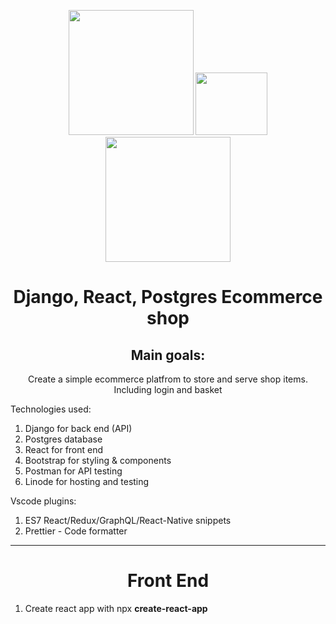 <p align="center">
  <img width="200" height="200" src="http://www.fillmurray.com/460/300">
   <img width="115" height="100" src="https://upload.wikimedia.org/wikipedia/commons/thumb/a/a7/React-icon.svg/1024px-React-icon.svg.png">
   <img width="200" height="200" src="http://www.fillmurray.com/460/300">
</p>

<h1 align="center">Django, React, Postgres Ecommerce shop</h1>
<h2 align="center">Main goals:</h2>
<p align="center">Create a simple ecommerce platfrom to store and serve shop items. Including login and basket</p>
<p>Technologies used:</p>
<ol>
  <li>Django for back end (API)</li>
  <li>Postgres database</li>
  <li>React for front end</li>
  <li>Bootstrap for styling & components</li>
  <li>Postman for API testing</li>
  <li>Linode for hosting and testing</li>
</ol>

<p>Vscode plugins:</p>
<ol>
  <li>ES7 React/Redux/GraphQL/React-Native snippets</li>
  <li>Prettier - Code formatter</li>
</ol>

<hr />

<h1 align="center">Front End</h1>
<ol>
  <li>Create react app with npx <strong>create-react-app</strong></li>
</ol>
